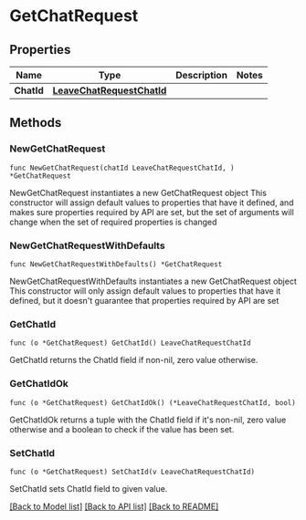 # GetChatRequest

## Properties

Name | Type | Description | Notes
------------ | ------------- | ------------- | -------------
**ChatId** | [**LeaveChatRequestChatId**](LeaveChatRequestChatId.md) |  | 

## Methods

### NewGetChatRequest

`func NewGetChatRequest(chatId LeaveChatRequestChatId, ) *GetChatRequest`

NewGetChatRequest instantiates a new GetChatRequest object
This constructor will assign default values to properties that have it defined,
and makes sure properties required by API are set, but the set of arguments
will change when the set of required properties is changed

### NewGetChatRequestWithDefaults

`func NewGetChatRequestWithDefaults() *GetChatRequest`

NewGetChatRequestWithDefaults instantiates a new GetChatRequest object
This constructor will only assign default values to properties that have it defined,
but it doesn't guarantee that properties required by API are set

### GetChatId

`func (o *GetChatRequest) GetChatId() LeaveChatRequestChatId`

GetChatId returns the ChatId field if non-nil, zero value otherwise.

### GetChatIdOk

`func (o *GetChatRequest) GetChatIdOk() (*LeaveChatRequestChatId, bool)`

GetChatIdOk returns a tuple with the ChatId field if it's non-nil, zero value otherwise
and a boolean to check if the value has been set.

### SetChatId

`func (o *GetChatRequest) SetChatId(v LeaveChatRequestChatId)`

SetChatId sets ChatId field to given value.



[[Back to Model list]](../README.md#documentation-for-models) [[Back to API list]](../README.md#documentation-for-api-endpoints) [[Back to README]](../README.md)


